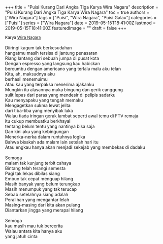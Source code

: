 +++
title = "Puisi Kurang Dari Angka Tiga Karya Wira Nagara"
description = "Puisi Kurang Dari Angka Tiga Karya Wira Nagara"
toc = true
authors = ["Wira Nagara"]
tags = ["Puisi", "Wira Nagara", "Puisi Galau"]
categories = ["Puisi"]
series = ["Wira Nagara"]
date = 2019-05-15T18:41:00Z
lastmod = 2019-05-15T18:41:00Z
featuredImage = ""
draft = false
+++

<div style="text-align: justify;">
<div style="font-size: small;">Karya <a href="/authors/wira-nagara/" target="_blank">Wira Nagara</a></div><br />
Diiringi kagum tak berkesudahan<br />hangatmu masih tersisa di jantung penasaran<br />Riang lantang dari sebuah jumpa di pusat kota<br />Dengan espresso yang langsung kau habiskan<br />bercumbu dengan americano yang terlalu malu aku telan<br />Kita, ah, maksudnya aku<br />berhasil menemuimu<br />Atau kau yang terpaksa menerima ajakanku<br />Mungkin itu alasannya muka bingung dan gerik canggung<br />sulit lepas dari paras yang mendesir di pelipis sadarku<br />Kau menyapaku yang tengah memaku<br />Mengagetkan sukma lewat jelita<br />dari tiba-tiba yang menyibak luka<br />Walau tiada iringan gerak lambat seperti awal temu di FTV remaja<br />itu cukup membuatku berkhayal<br />tentang belum tentu yang nantinya bisa saja<br />Dan kini aku yang kebingungan<br />Menerka-nerka dalam runtuhnya logika<br />Bahwa bisakah ada malam lain setelah hari itu<br />Atau engkau hanya akan menjadi sekejab yang membekas di dadaku<br /><br />Semoga<br />malam tak kunjung terbit cahaya<br />Bintang telah terangi semesta<br />Pagi tak lekas dibilas siang<br />Embun tak cepat menguap hilang<br />Masih banyak yang belum terungkap<br />Masih menumpuk yang tak terucap<br />Sebab setelahnya siang adalah<br />Peralihan yang mengantar lelah<br />Masing-masing dari kita akan pulang<br />Diantarkan jingga yang merapal hilang<br /><br />Semoga<br />kau masih mau tuk bercerita<br />Walau antara kita hanya aku<br />yang jatuh cinta</div>
